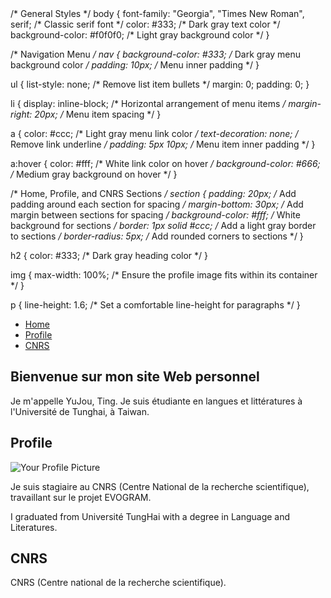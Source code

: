 <html>
<head>
  <title>Yujou - Personal Website</title>
  <link rel="stylesheet" href="styles.css"> <!-- Import the CSS stylesheet -->/* General Styles */
body {
  font-family: "Georgia", "Times New Roman", serif; /* Classic serif font */
  color: #333; /* Dark gray text color */
  background-color: #f0f0f0; /* Light gray background color */
}

/* Navigation Menu */
nav {
  background-color: #333; /* Dark gray menu background color */
  padding: 10px; /* Menu inner padding */
}

ul {
  list-style: none; /* Remove list item bullets */
  margin: 0;
  padding: 0;
}

li {
  display: inline-block; /* Horizontal arrangement of menu items */
  margin-right: 20px; /* Menu item spacing */
}

a {
  color: #ccc; /* Light gray menu link color */
  text-decoration: none; /* Remove link underline */
  padding: 5px 10px; /* Menu item inner padding */
}

a:hover {
  color: #fff; /* White link color on hover */
  background-color: #666; /* Medium gray background on hover */
}

/* Home, Profile, and CNRS Sections */
section {
  padding: 20px; /* Add padding around each section for spacing */
  margin-bottom: 30px; /* Add margin between sections for spacing */
  background-color: #fff; /* White background for sections */
  border: 1px solid #ccc; /* Add a light gray border to sections */
  border-radius: 5px; /* Add rounded corners to sections */
}

h2 {
  color: #333; /* Dark gray heading color */
}

img {
  max-width: 100%; /* Ensure the profile image fits within its container */
}

p {
  line-height: 1.6; /* Set a comfortable line-height for paragraphs */
}

</head>
<body>
  <nav>
    <ul>
      <li><a href="#home">Home</a></li>
      <li><a href="#profile">Profile</a></li>
      <li><a href="#cnrs">CNRS</a></li>
    </ul>
  </nav>


 <!-- Home Section -->
  <section id="home">
    <h2>Bienvenue sur mon site Web personnel</h2>
    <p>Je m'appelle YuJou, Ting. Je suis étudiante en langues et littératures à l'Université de Tunghai, à Taiwan.</p>
  </section>

  <!-- Profile Section -->
  <section id="profile">
    <h2>Profile</h2>
    <img src="your-profile-image.jpg" alt="Your Profile Picture">
    <p>
     Je suis stagiaire au CNRS (Centre National de la recherche scientifique), travaillant sur le projet EVOGRAM.
    </p>
    <p>
      I graduated from Université TungHai with a degree in Language and Literatures. 
    </p>
  </section>

  <!-- CNRS Section -->
  <section id="cnrs">
    <h2>CNRS</h2>
    <p>
       CNRS (Centre national de la recherche scientifique).
    </p>
  </section>

  <!-- Add more sections or content as needed -->

</body>
</html>
